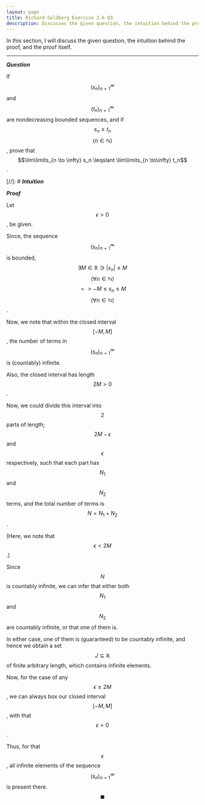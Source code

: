 ```yaml
---
layout: page
title: Richard Goldberg Exercise 2.6 Q3
description: Discusses the given question, the intuition behind the proof, and the proof itself
---
```


In this section, I will discuss the given question, the intuition behind the proof, and the
proof itself.

---

_**Question**_

If $$(s_n)_{n=1}^\infty$$ and $$(t_n)_{n=1}^\infty$$ are nondecreasing bounded sequences,
and if $$s_n \leqslant t_n$$ $$(n \in \mathbb{N})$$, prove that
$$\lim\limits_{n \to \infty} s_n \leqslant \lim\limits_{n \to\infty} t_n$$.

[//]: # _**Intuition**_

_**Proof**_

Let $$\epsilon > 0$$, be given.

Since, the sequence $$(s_n)_{n=1}^\infty$$ is bounded,
$$\exists M \in \mathbb{R} \ni \left\lvert s_n \right\rvert \leqslant M$$
$$(\forall n \in \mathbb{N})$$ $$ => -M \leqslant s_n \leqslant M$$
$$(\forall n \in \mathbb{N})$$.

Now, we note that within the closed interval $$[-M, M]$$, the number of terms in
$$(s_n)_{n=1}^\infty$$ is (countably) infinite.

Also, the closed interval has length $$2M > 0$$.

Now, we could divide this interval into $$2$$ parts of length; $$2M - \epsilon$$ and
$$\epsilon$$ respectively, such that each part has $$N_1$$ and $$N_2$$ terms, and
the total number of terms is $$N = N_1 + N_2$$.

(Here, we note that $$\epsilon < 2M$$.)

Since $$N$$ is countably infinite, we can infer that either both $$N_1$$ and $$N_2$$ are
countably infinite, or that one of them is.

In either case, one of them is (guaranteed) to be countably infinite, and hence
we obtain a set $$J \subseteq \mathbb{R}$$ of finite arbitrary length, which
contains infinite elements.

Now, for the case of any $$\epsilon \geqslant 2M$$, we can always box our closed interval $$[-M, M]$$,
with that $$\epsilon > 0$$.

Thus, for that $$\epsilon$$, all infinite elements of the sequence $$(s_n)_{n=1}^\infty$$
is present there. $$\blacksquare$$
